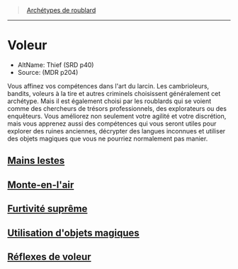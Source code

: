 ﻿---
!ClassItem
Name: Voleur
Source: (MDR p204)
Id: rogue_thief_hd.md#voleur
RootId: rogue_thief_hd.md
ParentLink: rogue_hd.md#archétypes-de-roublard
ParentName: Archétypes de roublard
NameLevel: 1
AltName: Thief (SRD p40)
---
>  [Archétypes de roublard](hd_rogue_archetypes_de_roublard.md)

---


# Voleur

- AltName: Thief (SRD p40)
- Source: (MDR p204)

Vous affinez vos compétences dans l'art du larcin. Les cambrioleurs, bandits, voleurs à la tire et autres criminels choisissent généralement cet archétype. Mais il est également choisi par les roublards qui se voient comme des chercheurs de trésors professionnels, des explorateurs ou des enquêteurs. Vous améliorez non seulement votre agilité et votre discrétion, mais vous apprenez aussi des compétences qui vous seront utiles pour explorer des ruines anciennes, décrypter des langues inconnues et utiliser des objets magiques que vous ne pourriez normalement pas manier.



## [Mains lestes](hd_rogue_thief_mains_lestes.md)



## [Monte-en-l'air](hd_rogue_thief_monte_en_lair.md)



## [Furtivité suprême](hd_rogue_thief_furtivite_supreme.md)



## [Utilisation d'objets magiques](hd_rogue_thief_utilisation_dobjets_magiques.md)



## [Réflexes de voleur](hd_rogue_thief_reflexes_de_voleur.md)

